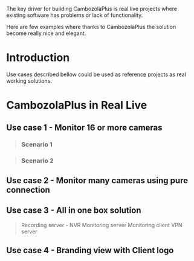 The key driver for building CambozolaPlus is real live projects where existing software has problems or lack of functionality.

Here are few examples where thanks to CambozolaPlus the solution become really nice and elegant.

# Introduction #

Use cases described bellow could be used as reference projects as real working solutions.

# CambozolaPlus in Real Live #

## Use case 1 - Monitor 16 or more cameras ##

> ### Scenario 1 ###

> ### Scenario 2 ###

## Use case 2 - Monitor many cameras using pure connection ##


## Use case 3 - All in one box solution ##

> Recording server - NVR
> Monitoring server
> Monitoring client
> VPN server

## Use case 4 - Branding view with Client logo ##